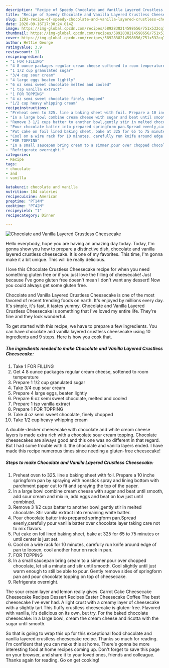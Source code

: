 ```yaml
---
description: "Recipe of Speedy Chocolate and Vanilla Layered Crustless Cheesecake"
title: "Recipe of Speedy Chocolate and Vanilla Layered Crustless Cheesecake"
slug: 1292-recipe-of-speedy-chocolate-and-vanilla-layered-crustless-cheesecake
date: 2020-09-16T17:30:24.014Z
image: https://img-global.cpcdn.com/recipes/5892838214598656/751x532cq70/chocolate-and-vanilla-layered-crustless-cheesecake-recipe-main-photo.jpg
thumbnail: https://img-global.cpcdn.com/recipes/5892838214598656/751x532cq70/chocolate-and-vanilla-layered-crustless-cheesecake-recipe-main-photo.jpg
cover: https://img-global.cpcdn.com/recipes/5892838214598656/751x532cq70/chocolate-and-vanilla-layered-crustless-cheesecake-recipe-main-photo.jpg
author: Hettie George
ratingvalue: 3.9
reviewcount: 11
recipeingredient:
- "1 FOR FILLING"
- "4 8 ounce packages regular cream cheese softened to room temperature"
- "1 1/2 cup granulated sugar"
- "3/4 cup sour cream"
- "4 large eggs beaten lightly"
- "6 oz semi sweet chocolate melted and cooled"
- "1 tsp vanilla extract"
- "1 FOR TOPPING"
- "4 oz semi sweet chocolate finely chopped"
- "1/2 cup heavy whipping cream"
recipeinstructions:
- "Preheat oven to 325. line a baking sheet with foil. Prepare a 10 inche springform pan by spraying with nonstick spray and lining bottom with parchment paper cut to fit and spraying the top of the paper."
- "In a large bowl combine cream cheese with sugar and beat until smooth, add sour cream and mix in, add eggs and beat on low just until combined."
- "Remove 3 1/2 cups batter to another bowl,gently stir in melted chocolate. Stir vanilla extract into remaining white batter."
- "Pour chocolate batter into prepared springform pan.Spread evenly,carefully pour vanilla batter over chocolate layer taking care not to mix flavors."
- "Put cake on foil lined baking sheet, bake at 325 for 65 to 75 minutes or until center is just set."
- "Cool on a wire rack for 10 minutes, carefully run knife around edge of pan to loosen, cool another hour on rack in pan."
- "FOR TOPPING"
- "In a small saucepan bring cream to a simmer.pour over chopped chocolate, let sit a minute and stir until smooth. Cool slightly until just warm enough to still be able to pour. Gently remove sides of springform pan and pour chocolate topping on top of cheesecake."
- "Refrigerate overnight."
categories:
- Recipe
tags:
- chocolate
- and
- vanilla

katakunci: chocolate and vanilla 
nutrition: 104 calories
recipecuisine: American
preptime: "PT14M"
cooktime: "PT42M"
recipeyield: "1"
recipecategory: Dinner

---
```



![Chocolate and Vanilla Layered Crustless Cheesecake](https://img-global.cpcdn.com/recipes/5892838214598656/751x532cq70/chocolate-and-vanilla-layered-crustless-cheesecake-recipe-main-photo.jpg)

Hello everybody, hope you are having an amazing day today. Today, I'm gonna show you how to prepare a distinctive dish, chocolate and vanilla layered crustless cheesecake. It is one of my favorites. This time, I'm gonna make it a bit unique. This will be really delicious.

I love this Chocolate Crustless Cheesecake recipe for when you need something gluten free or if you just love the filling of cheesecake! Just because I&#39;ve gone gluten free doesn&#39;t mean I don&#39;t want any dessert! Now you could always get some gluten free.

Chocolate and Vanilla Layered Crustless Cheesecake is one of the most favored of recent trending foods on earth. It's enjoyed by millions every day. It's simple, it's fast, it tastes yummy. Chocolate and Vanilla Layered Crustless Cheesecake is something that I've loved my entire life. They're fine and they look wonderful.


To get started with this recipe, we have to prepare a few ingredients. You can have chocolate and vanilla layered crustless cheesecake using 10 ingredients and 9 steps. Here is how you cook that.

<!--inarticleads1-->

##### The ingredients needed to make Chocolate and Vanilla Layered Crustless Cheesecake:

1. Take 1 FOR FILLING
1. Get 4 8 ounce packages regular cream cheese, softened to room temperature
1. Prepare 1 1/2 cup granulated sugar
1. Take 3/4 cup sour cream
1. Prepare 4 large eggs, beaten lightly
1. Prepare 6 oz semi sweet chocolate, melted and cooled
1. Prepare 1 tsp vanilla extract
1. Prepare 1 FOR TOPPING
1. Take 4 oz semi sweet chocolate, finely chopped
1. Take 1/2 cup heavy whipping cream


A double-decker cheesecake with chocolate and white cream cheese layers is made extra rich with a chocolate sour cream topping. Chocolate cheesecakes are always good and this one was no different in that regard. But I had some trouble with it. the chocolate and vanilla layers ended. I have made this recipe numerous times since needing a gluten-free cheesecake! 

<!--inarticleads2-->

##### Steps to make Chocolate and Vanilla Layered Crustless Cheesecake:

1. Preheat oven to 325. line a baking sheet with foil. Prepare a 10 inche springform pan by spraying with nonstick spray and lining bottom with parchment paper cut to fit and spraying the top of the paper.
1. In a large bowl combine cream cheese with sugar and beat until smooth, add sour cream and mix in, add eggs and beat on low just until combined.
1. Remove 3 1/2 cups batter to another bowl,gently stir in melted chocolate. Stir vanilla extract into remaining white batter.
1. Pour chocolate batter into prepared springform pan.Spread evenly,carefully pour vanilla batter over chocolate layer taking care not to mix flavors.
1. Put cake on foil lined baking sheet, bake at 325 for 65 to 75 minutes or until center is just set.
1. Cool on a wire rack for 10 minutes, carefully run knife around edge of pan to loosen, cool another hour on rack in pan.
1. FOR TOPPING
1. In a small saucepan bring cream to a simmer.pour over chopped chocolate, let sit a minute and stir until smooth. Cool slightly until just warm enough to still be able to pour. Gently remove sides of springform pan and pour chocolate topping on top of cheesecake.
1. Refrigerate overnight.


The sour cream layer and lemon really gives. Carrot Cake Cheesecake Cheesecake Recipes Dessert Recipes Easter Cheesecake Coffee The best cheesecake I&#39;ve ever had. A light crust with a creamy layer of cheesecake with a slightly tart This fluffy crustless cheesecake is gluten-free. Flavored with vanilla, it&#39;s delicious on its own, but try. For the baked chocolate cheesecake: In a large bowl, cream the cream cheese and ricotta with the sugar until smooth. 

So that is going to wrap this up for this exceptional food chocolate and vanilla layered crustless cheesecake recipe. Thanks so much for reading. I'm confident that you can make this at home. There's gonna be more interesting food at home recipes coming up. Don't forget to save this page on your browser, and share it to your loved ones, friends and colleague. Thanks again for reading. Go on get cooking!
